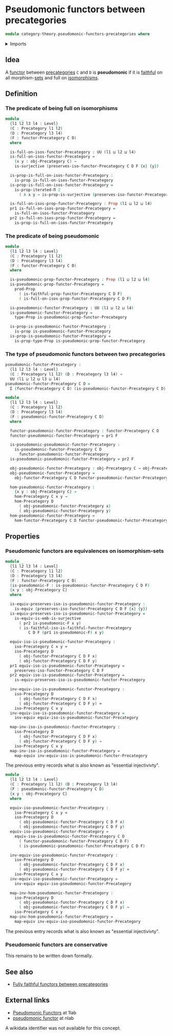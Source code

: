 # Pseudomonic functors between precategories

```agda
module category-theory.pseudomonic-functors-precategories where
```

<details><summary>Imports</summary>

```agda
open import category-theory.faithful-functors-precategories
open import category-theory.functors-precategories
open import category-theory.isomorphisms-in-precategories
open import category-theory.precategories

open import foundation.dependent-pair-types
open import foundation.equivalences
open import foundation.function-types
open import foundation.iterated-dependent-product-types
open import foundation.propositions
open import foundation.surjective-maps
open import foundation.universe-levels
```

</details>

## Idea

A [functor](category-theory.functors-precategories.md) between
[precategories](category-theory.precategories.md) `C` and `D` is **pseudomonic**
if it is [faithful](category-theory.faithful-functors-precategories.md) on all
morphism-[sets](foundation-core.sets.md) and full on
[isomorphisms](category-theory.isomorphisms-in-precategories.md).

## Definition

### The predicate of being full on isomorphisms

```agda
module _
  {l1 l2 l3 l4 : Level}
  (C : Precategory l1 l2)
  (D : Precategory l3 l4)
  (F : functor-Precategory C D)
  where

  is-full-on-isos-functor-Precategory : UU (l1 ⊔ l2 ⊔ l4)
  is-full-on-isos-functor-Precategory =
    (x y : obj-Precategory C) →
    is-surjective (preserves-iso-functor-Precategory C D F {x} {y})

  is-prop-is-full-on-isos-functor-Precategory :
    is-prop is-full-on-isos-functor-Precategory
  is-prop-is-full-on-isos-functor-Precategory =
    is-prop-iterated-Π 2
      ( λ x y → is-prop-is-surjective (preserves-iso-functor-Precategory C D F))

  is-full-on-isos-prop-functor-Precategory : Prop (l1 ⊔ l2 ⊔ l4)
  pr1 is-full-on-isos-prop-functor-Precategory =
    is-full-on-isos-functor-Precategory
  pr2 is-full-on-isos-prop-functor-Precategory =
    is-prop-is-full-on-isos-functor-Precategory
```

### The predicate of being pseudomonic

```agda
module _
  {l1 l2 l3 l4 : Level}
  (C : Precategory l1 l2)
  (D : Precategory l3 l4)
  (F : functor-Precategory C D)
  where

  is-pseudomonic-prop-functor-Precategory : Prop (l1 ⊔ l2 ⊔ l4)
  is-pseudomonic-prop-functor-Precategory =
    prod-Prop
      ( is-faithful-prop-functor-Precategory C D F)
      ( is-full-on-isos-prop-functor-Precategory C D F)

  is-pseudomonic-functor-Precategory : UU (l1 ⊔ l2 ⊔ l4)
  is-pseudomonic-functor-Precategory =
    type-Prop is-pseudomonic-prop-functor-Precategory

  is-prop-is-pseudomonic-functor-Precategory :
    is-prop is-pseudomonic-functor-Precategory
  is-prop-is-pseudomonic-functor-Precategory =
    is-prop-type-Prop is-pseudomonic-prop-functor-Precategory
```

### The type of pseudomonic functors between two precategories

```agda
pseudomonic-functor-Precategory :
  {l1 l2 l3 l4 : Level}
  (C : Precategory l1 l2) (D : Precategory l3 l4) →
  UU (l1 ⊔ l2 ⊔ l3 ⊔ l4)
pseudomonic-functor-Precategory C D =
  Σ (functor-Precategory C D) (is-pseudomonic-functor-Precategory C D)

module _
  {l1 l2 l3 l4 : Level}
  (C : Precategory l1 l2)
  (D : Precategory l3 l4)
  (F : pseudomonic-functor-Precategory C D)
  where

  functor-pseudomonic-functor-Precategory : functor-Precategory C D
  functor-pseudomonic-functor-Precategory = pr1 F

  is-pseudomonic-pseudomonic-functor-Precategory :
    is-pseudomonic-functor-Precategory C D
      functor-pseudomonic-functor-Precategory
  is-pseudomonic-pseudomonic-functor-Precategory = pr2 F

  obj-pseudomonic-functor-Precategory : obj-Precategory C → obj-Precategory D
  obj-pseudomonic-functor-Precategory =
    obj-functor-Precategory C D functor-pseudomonic-functor-Precategory

  hom-pseudomonic-functor-Precategory :
    {x y : obj-Precategory C} →
    hom-Precategory C x y →
    hom-Precategory D
      ( obj-pseudomonic-functor-Precategory x)
      ( obj-pseudomonic-functor-Precategory y)
  hom-pseudomonic-functor-Precategory =
    hom-functor-Precategory C D functor-pseudomonic-functor-Precategory
```

## Properties

### Pseudomonic functors are equivalences on isomorphism-sets

```agda
module _
  {l1 l2 l3 l4 : Level}
  (C : Precategory l1 l2)
  (D : Precategory l3 l4)
  (F : functor-Precategory C D)
  (is-pseudomonic-F : is-pseudomonic-functor-Precategory C D F)
  {x y : obj-Precategory C}
  where

  is-equiv-preserves-iso-is-pseudomonic-functor-Precategory :
    is-equiv (preserves-iso-functor-Precategory C D F {x} {y})
  is-equiv-preserves-iso-is-pseudomonic-functor-Precategory =
    is-equiv-is-emb-is-surjective
      ( pr2 is-pseudomonic-F x y)
      ( is-faithful-iso-is-faithful-functor-Precategory
          C D F (pr1 is-pseudomonic-F) x y)

  equiv-iso-is-pseudomonic-functor-Precategory :
    iso-Precategory C x y ≃
    iso-Precategory D
      ( obj-functor-Precategory C D F x)
      ( obj-functor-Precategory C D F y)
  pr1 equiv-iso-is-pseudomonic-functor-Precategory =
    preserves-iso-functor-Precategory C D F
  pr2 equiv-iso-is-pseudomonic-functor-Precategory =
    is-equiv-preserves-iso-is-pseudomonic-functor-Precategory

  inv-equiv-iso-is-pseudomonic-functor-Precategory :
    iso-Precategory D
      ( obj-functor-Precategory C D F x)
      ( obj-functor-Precategory C D F y) ≃
    iso-Precategory C x y
  inv-equiv-iso-is-pseudomonic-functor-Precategory =
    inv-equiv equiv-iso-is-pseudomonic-functor-Precategory

  map-inv-iso-is-pseudomonic-functor-Precategory :
    iso-Precategory D
      ( obj-functor-Precategory C D F x)
      ( obj-functor-Precategory C D F y) →
    iso-Precategory C x y
  map-inv-iso-is-pseudomonic-functor-Precategory =
    map-equiv inv-equiv-iso-is-pseudomonic-functor-Precategory
```

The previous entry records what is also known as "essential injectivivty".

```agda
module _
  {l1 l2 l3 l4 : Level}
  (C : Precategory l1 l2) (D : Precategory l3 l4)
  (F : pseudomonic-functor-Precategory C D)
  {x y : obj-Precategory C}
  where

  equiv-iso-pseudomonic-functor-Precategory :
    iso-Precategory C x y ≃
    iso-Precategory D
      ( obj-pseudomonic-functor-Precategory C D F x)
      ( obj-pseudomonic-functor-Precategory C D F y)
  equiv-iso-pseudomonic-functor-Precategory =
    equiv-iso-is-pseudomonic-functor-Precategory C D
      ( functor-pseudomonic-functor-Precategory C D F)
      ( is-pseudomonic-pseudomonic-functor-Precategory C D F)

  inv-equiv-iso-pseudomonic-functor-Precategory :
    iso-Precategory D
      ( obj-pseudomonic-functor-Precategory C D F x)
      ( obj-pseudomonic-functor-Precategory C D F y) ≃
    iso-Precategory C x y
  inv-equiv-iso-pseudomonic-functor-Precategory =
    inv-equiv equiv-iso-pseudomonic-functor-Precategory

  map-inv-hom-pseudomonic-functor-Precategory :
    iso-Precategory D
      ( obj-pseudomonic-functor-Precategory C D F x)
      ( obj-pseudomonic-functor-Precategory C D F y) →
    iso-Precategory C x y
  map-inv-hom-pseudomonic-functor-Precategory =
    map-equiv inv-equiv-iso-pseudomonic-functor-Precategory
```

The previous entry records what is also known as "essential injectivivty".

### Pseudomonic functors are conservative

This remains to be written down formally.

## See also

- [Fully faithful functors between precategories](category-theory.pseudomonic-functors-precategories.md)

## External links

- [Pseudomonic Functors](https://1lab.dev/Cat.Functor.Properties.html#pseudomonic-functors)
  at 1lab
- [pseudomonic functor](https://ncatlab.org/nlab/show/pseudomonic+functor) at
  nlab

A wikidata identifier was not available for this concept.
